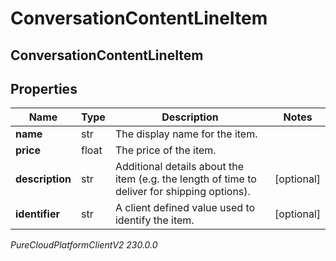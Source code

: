 # ConversationContentLineItem

## ConversationContentLineItem

## Properties

|Name | Type | Description | Notes|
|------------ | ------------- | ------------- | -------------|
| **name** | str | The display name for the item. | |
| **price** | float | The price of the item. | |
| **description** | str | Additional details about the item (e.g. the length of time to deliver for shipping options). | [optional] |
| **identifier** | str | A client defined value used to identify the item. | [optional] |



_PureCloudPlatformClientV2 230.0.0_
